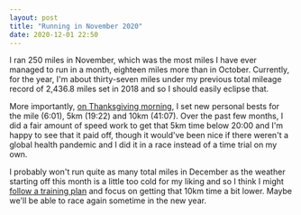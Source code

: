 ```yaml
---
layout: post
title: "Running in November 2020"
date: 2020-12-01 22:50
---
```


I ran 250 miles in November, which was the most miles I have ever managed to run in a month, eighteen miles more than in October. Currently, for the year, I'm about thirty-seven miles under my previous total mileage record of 2,436.8 miles set in 2018 and so I should easily eclipse that.

More importantly, [on Thanksgiving morning](https://www.strava.com/activities/4393343637), I set new personal bests for the mile (6:01), 5km (19:22) and 10km (41:07). Over the past few months, I did a fair amount of speed work to get that 5km time below 20:00 and I'm happy to see that it paid off, though it would've been nice if there weren't a global health pandemic and I did it in a race instead of a time trial on my own.

I probably won't run quite as many total miles in December as the weather starting off this month is a little too cold for my liking and so I think I might [follow a training plan](https://www.mcmillanrunning.com/the-best-10k-workout/) and focus on getting that 10km time a bit lower. Maybe we'll be able to race again sometime in the new year.
